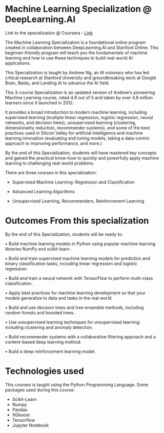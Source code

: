 # Machine Learning Specialization @ DeepLearning.AI

Link to the specialization @ Coursera - [Link](https://www.coursera.org/specializations/machine-learning-introduction)

The Machine Learning Specialization is a foundational online program created in collaboration between DeepLearning.AI and Stanford Online. This beginner-friendly program will teach you the fundamentals of machine learning and how to use these techniques to build real-world AI applications.

This Specialization is taught by Andrew Ng, an AI visionary who has led critical research at Stanford University and groundbreaking work at Google Brain, Baidu, and Landing.AI to advance the AI field.

This 3-course Specialization is an updated version of Andrew’s pioneering Machine Learning course, rated 4.9 out of 5 and taken by over 4.8 million learners since it launched in 2012.

It provides a broad introduction to modern machine learning, including supervised learning (multiple linear regression, logistic regression, neural networks, and decision trees), unsupervised learning (clustering, dimensionality reduction, recommender systems), and some of the best practices used in Silicon Valley for artificial intelligence and machine learning innovation (evaluating and tuning models, taking a data-centric approach to improving performance, and more.)

By the end of this Specialization, students will have mastered key concepts and gained the practical know-how to quickly and powerfully apply machine learning to challenging real-world problems.

There are three courses in this specialization:

*  Supervised Machine Learning: Regression and Classification

* Advanced Learning Algorithms

* Unsupervised Learning, Recommenders, Reinforcement Learning
# Outcomes From this specialization

By the end of this Specialization, students will be ready to:

• Build machine learning models in Python using popular machine learning libraries NumPy and scikit-learn.

• Build and train supervised machine learning models for prediction and binary classification tasks, including linear regression and logistic regression.

• Build and train a neural network with TensorFlow to perform multi-class classification.

• Apply best practices for machine learning development so that your models generalize to data and tasks in the real world.

• Build and use decision trees and tree ensemble methods, including random forests and boosted trees.

• Use unsupervised learning techniques for unsupervised learning: including clustering and anomaly detection.

• Build recommender systems with a collaborative filtering approach and a content-based deep learning method.

• Build a deep reinforcement learning model.

# Technologies used

This courses is taught using the Python Programming Language. Some packages used during this course:

* Scikit-Learn
* Numpy
* Pandas
* XGboost
* Tensorflow
* Jupyter Notebook